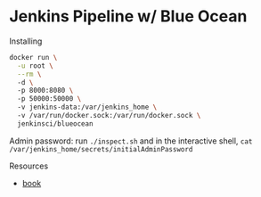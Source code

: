 # Jenkins Pipeline w/ Blue Ocean

Installing 
```bash
docker run \
  -u root \
  --rm \  
  -d \ 
  -p 8000:8080 \ 
  -p 50000:50000 \ 
  -v jenkins-data:/var/jenkins_home \ 
  -v /var/run/docker.sock:/var/run/docker.sock \ 
  jenkinsci/blueocean
```

Admin password: run `./inspect.sh` and in the interactive shell, `cat /var/jenkins_home/secrets/initialAdminPassword`

Resources
- [book](https://jenkins.io/doc/book/getting-started/)

